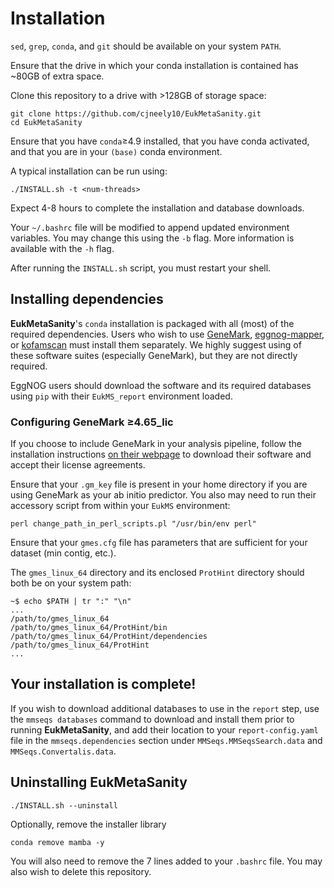 # Installation

`sed`, `grep`, `conda`, and `git` should be available on your system `PATH`.

Ensure that the drive in which your conda installation is contained has ~80GB of extra space.

Clone this repository to a drive with >128GB of storage space:

```
git clone https://github.com/cjneely10/EukMetaSanity.git
cd EukMetaSanity
```

Ensure that you have `conda`&ge;4.9 installed, that you have conda activated, and that you are in your `(base)` conda environment.


A typical installation can be run using:

```shell
./INSTALL.sh -t <num-threads>
```

Expect 4-8 hours to complete the installation and database downloads.

Your `~/.bashrc` file will be modified to append updated environment variables. You may change this using the `-b` flag.
More information is available with the `-h` flag.

After running the `INSTALL.sh` script, you must restart your shell.

## Installing dependencies

**EukMetaSanity**'s `conda` installation is packaged with all (most) of the required dependencies.
Users who wish to use [GeneMark](http://topaz.gatech.edu/GeneMark/license_download.cgi), 
[eggnog-mapper](https://github.com/eggnogdb/eggnog-mapper), or [kofamscan](https://www.genome.jp/tools/kofamkoala/) 
must install them separately. We highly suggest using of these software suites (especially GeneMark), 
but they are not directly required.

EggNOG users should download the software and its required databases using `pip` with their `EukMS_report` environment loaded.

### Configuring GeneMark &ge;4.65_lic

If you choose to include GeneMark in your analysis pipeline, follow the installation instructions [on their webpage](http://topaz.gatech.edu/GeneMark/license_download.cgi) to download their software and accept their license agreements.

Ensure that your `.gm_key` file is present in your home directory if you are using GeneMark as your ab initio predictor. 
You also may need to run their accessory script from within your `EukMS` environment:

```
perl change_path_in_perl_scripts.pl "/usr/bin/env perl"
```

Ensure that your `gmes.cfg` file has parameters that are sufficient for your dataset (min contig, etc.).

The `gmes_linux_64` directory and its enclosed `ProtHint` directory should both be on your system path:

```shell
~$ echo $PATH | tr ":" "\n"
...
/path/to/gmes_linux_64
/path/to/gmes_linux_64/ProtHint/bin
/path/to/gmes_linux_64/ProtHint/dependencies
/path/to/gmes_linux_64/ProtHint
...
```

## **Your installation is complete!**
 
If you wish to download additional databases to use in the `report` step, use the 
`mmseqs databases` command to download and install them prior to running **EukMetaSanity**, and add their location to your 
`report-config.yaml` file in the `mmseqs.dependencies` section under `MMSeqs.MMSeqsSearch.data` and 
`MMSeqs.Convertalis.data`.


## Uninstalling EukMetaSanity

```shell
./INSTALL.sh --uninstall
```

Optionally, remove the installer library

```shell
conda remove mamba -y
```

You will also need to remove the 7 lines added to your `.bashrc` file. You may also wish to delete this repository.
